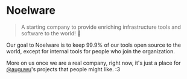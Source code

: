 # Noelware
> A starting company to provide enriching infrastructure tools and software to the world! 💜

Our goal to Noelware is to keep 99.9% of our tools open source to the world, except for internal tools for people who join the organization.

More on us once we are a real company, right now, it's just a place for [@auguwu](https://github.com/auguwu)'s projects that people might like. :3
